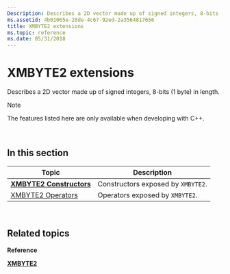 ```yaml
---
Description: Describes a 2D vector made up of signed integers, 8-bits (1 byte) in length.
ms.assetid: 4b01065e-28de-4c67-92ed-2a3564817656
title: XMBYTE2 extensions
ms.topic: reference
ms.date: 05/31/2018
---
```


# XMBYTE2 extensions

Describes a 2D vector made up of signed integers, 8-bits (1 byte) in length.

> [!Note]  
> The features listed here are only available when developing with C++.

 

## In this section



| Topic                                                     | Description                                   |
|-----------------------------------------------------------|-----------------------------------------------|
| [**XMBYTE2 Constructors**](xmbyte2-ctor.md)<br/>   | Constructors exposed by `XMBYTE2`.<br/> |
| [XMBYTE2 Operators](ovw-xmbyte2-operators.md)<br/> | Operators exposed by `XMBYTE2`.<br/>    |



 

## Related topics

<dl> <dt>

**Reference**
</dt> <dt>

[**XMBYTE2**](/windows/desktop/api/DirectXPackedVector/ns-directxpackedvector-xmbyte2)
</dt> </dl>

 

 




